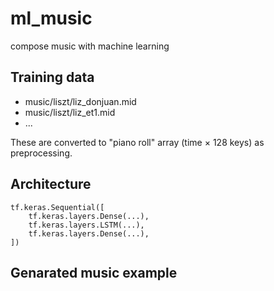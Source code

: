 # ml_music
compose music with machine learning

## Training data
* music/liszt/liz_donjuan.mid
* music/liszt/liz_et1.mid
* ...

These are converted to "piano roll" array (time × 128 keys) as preprocessing.

## Architecture
```
tf.keras.Sequential([
    tf.keras.layers.Dense(...),
    tf.keras.layers.LSTM(...),
    tf.keras.layers.Dense(...),
])
```

## Genarated music example

